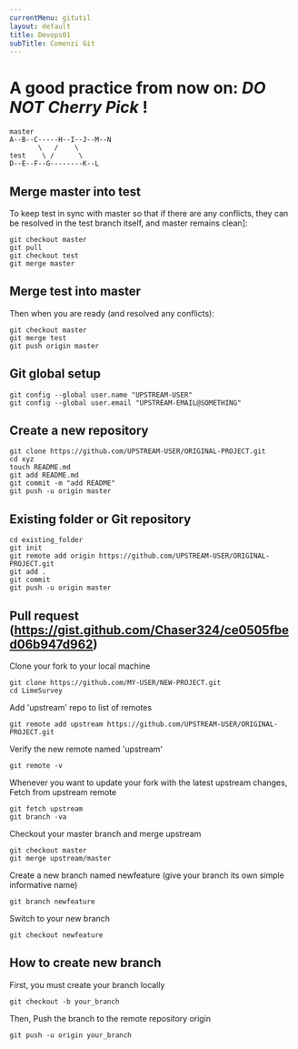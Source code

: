 ```yaml
---
currentMenu: gitutil
layout: default
title: Devops01
subTitle: Comenzi Git
---
```

# A good practice from now on: *DO NOT Cherry Pick* !

```
master
A--B--C-----H--I--J--M--N
       \   /    \
test    \ /      \
D--E--F--G--------K--L
```

## Merge master into test

To keep test in sync with master so that if there are any conflicts, they can be resolved in the test branch itself, and master remains clean]:

```
git checkout master
git pull
git checkout test
git merge master
```

## Merge test into master

Then when you are ready (and resolved any conflicts):

```
git checkout master
git merge test
git push origin master
```

## Git global setup

```
git config --global user.name "UPSTREAM-USER"
git config --global user.email "UPSTREAM-EMAIL@SOMETHING"
```

## Create a new repository

```
git clone https://github.com/UPSTREAM-USER/ORIGINAL-PROJECT.git
cd xyz
touch README.md
git add README.md
git commit -m "add README"
git push -u origin master
```

## Existing folder or Git repository

```
cd existing_folder
git init
git remote add origin https://github.com/UPSTREAM-USER/ORIGINAL-PROJECT.git
git add .
git commit
git push -u origin master
```

## Pull request (https://gist.github.com/Chaser324/ce0505fbed06b947d962)

Clone your fork to your local machine
```
git clone https://github.com/MY-USER/NEW-PROJECT.git
cd LimeSurvey
```

Add 'upstream' repo to list of remotes
```
git remote add upstream https://github.com/UPSTREAM-USER/ORIGINAL-PROJECT.git
```

Verify the new remote named 'upstream'
```
git remote -v
```

Whenever you want to update your fork with the latest upstream changes, Fetch from upstream remote
```
git fetch upstream
git branch -va
```

Checkout your master branch and merge upstream
```
git checkout master
git merge upstream/master
```

Create a new branch named newfeature (give your branch its own simple informative name)
```
git branch newfeature
```

Switch to your new branch
```
git checkout newfeature
```

## How to create new branch

First, you must create your branch locally
```
git checkout -b your_branch
```

Then, Push the branch to the remote repository origin
```
git push -u origin your_branch
```

